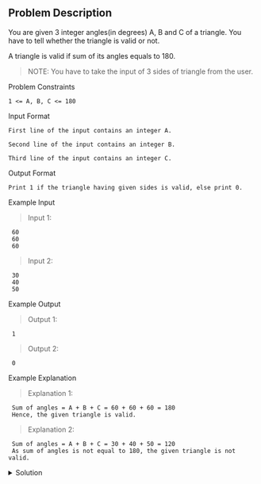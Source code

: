 ## Problem Description

You are given 3 integer angles(in degrees) A, B and C of a triangle. You have to tell whether the triangle is valid or not.

A triangle is valid if sum of its angles equals to 180.

>NOTE: You have to take the input of 3 sides of triangle from the user.


Problem Constraints
```
1 <= A, B, C <= 180
```


Input Format
```
First line of the input contains an integer A.

Second line of the input contains an integer B.

Third line of the input contains an integer C.
```


Output Format
```
Print 1 if the triangle having given sides is valid, else print 0.
```


Example Input

>Input 1:
```
 60
 60
 60
 ```

>Input 2:
```
 30
 40
 50
```

Example Output

>Output 1:
```
 1 
```

>Output 2:
```
 0 
```

Example Explanation

>Explanation 1:
```
 Sum of angles = A + B + C = 60 + 60 + 60 = 180
 Hence, the given triangle is valid.
 ```

>Explanation 2:
```
 Sum of angles = A + B + C = 30 + 40 + 50 = 120
 As sum of angles is not equal to 180, the given triangle is not valid.
```

<details>
  <summary>Solution</summary>
    Solution is not yet added!
